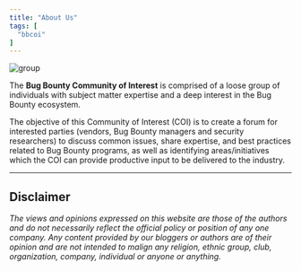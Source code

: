 ```yaml
---
title: "About Us"
tags: [
  "bbcoi"
]
---
```


![group](/images/stockvault-network-corporate-communications269603-1024x430.jpg)

The **Bug Bounty Community of Interest** is comprised of a loose group of individuals with subject matter expertise and a deep interest in the Bug Bounty ecosystem. ​

The objective of this Community of Interest (COI) is to create a forum for interested parties (vendors, Bug Bounty managers and security researchers) to discuss common issues, share expertise, and best practices related to Bug Bounty programs, as well as identifying areas/initiatives which the COI can provide productive input to be delivered to the industry.  

---

## Disclaimer
*The views and opinions expressed on this website are those of the authors and do not necessarily reflect the official policy or position of any one company. Any content provided by our bloggers or authors are of their opinion and are not intended to malign any religion, ethnic group, club, organization, company, individual or anyone or anything.*